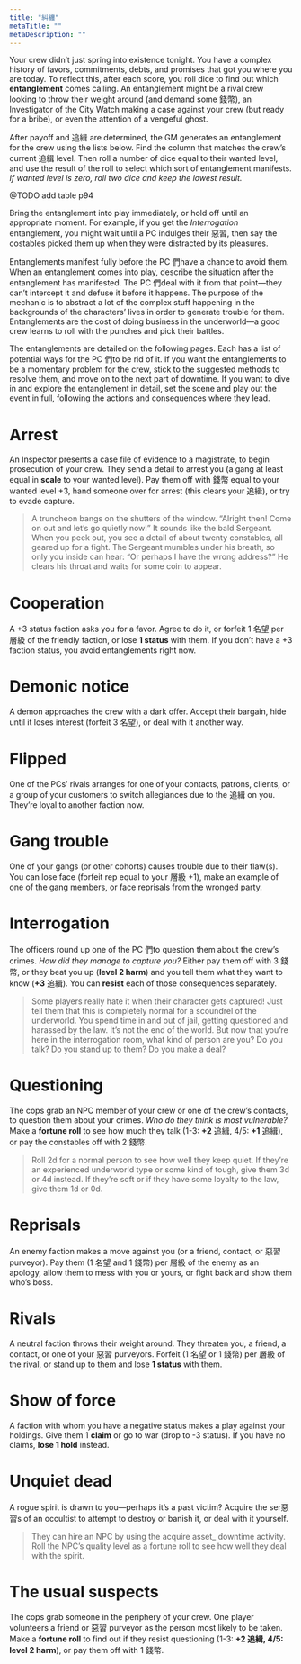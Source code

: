 ```yaml
---
title: "糾纏"
metaTitle: ""
metaDescription: ""
---
```


Your crew didn’t just spring into existence tonight. You have a complex history of favors, commitments, debts, and promises that got you where you are today. To reflect this, after each score, you roll dice to find out which **entanglement** comes calling. An entanglement might be a rival crew looking to throw their weight around (and demand some <span class="game-term">錢幣</span>), an Investigator of the City Watch making a case against your crew (but ready for a bribe), or even the attention of a vengeful ghost.

After payoff and <span class="game-term">追緝</span> are determined, the GM generates an entanglement for the crew using the lists below. Find the column that matches the crew’s current <span class="game-term">追緝</span> level. Then roll a number of dice equal to their <span class="game-term">wanted level</span>, and use the result of the roll to select which sort of entanglement manifests. _If <span class="game-term">wanted level</span> is zero, roll two dice and keep the lowest result._

@TODO add table p94

Bring the entanglement into play immediately, or hold off until an appropriate moment. For example, if you get the _Interrogation_ entanglement, you might wait until a PC indulges their 惡習, then say the costables picked them up when they were distracted by its pleasures.

Entanglements manifest fully before the PC 們have a chance to avoid them. When an entanglement comes into play, describe the situation after the entanglement has manifested. The PC 們deal with it from that point—they can’t intercept it and defuse it before it happens. The purpose of the mechanic is to abstract a lot of the complex stuff happening in the backgrounds of the characters’ lives in order to generate trouble for them. Entanglements are the cost of doing business in the underworld—a good crew learns to roll with the punches and pick their battles.

The entanglements are detailed on the following pages. Each has a list of potential ways for the PC 們to be rid of it. If you want the entanglements to be a momentary problem for the crew, stick to the suggested methods to resolve them, and move on to the next part of downtime. If you want to dive in and explore the entanglement in detail, set the scene and play out the event in full, following the actions and consequences where they lead.

# Arrest

An Inspector presents a case file of evidence to a magistrate, to begin prosecution of your crew. They send a detail to arrest you (a gang at least equal in **scale** to your <span class="game-term">wanted level</span>). Pay them off with <span class="game-term">錢幣</span> equal to your <span class="game-term">wanted level</span> +3, hand someone over for arrest (this clears your <span class="game-term">追緝</span>), or try to evade capture.

> A truncheon bangs on the shutters of the window. “Alright then! Come on out and let’s go quietly now!” It sounds like the bald Sergeant. When you peek out, you see a detail of about twenty constables, all geared up for a fight. The Sergeant mumbles under his breath, so only you inside can hear: “Or perhaps I have the wrong address?” He clears his throat and waits for some coin to appear.

# Cooperation

A +3 status faction asks you for a favor. Agree to do it, or forfeit 1 <span class="game-term">名望</span> per 層級 of the friendly faction, or lose **1 status** with them. If you don’t have a +3 faction status, you avoid entanglements right now.

# Demonic notice

A demon approaches the crew with a dark offer. Accept their bargain, hide until it loses interest (forfeit<span class="game-term"> </span>3 <span class="game-term">名望</span>), or deal with it another way.

# Flipped

One of the PCs’ rivals arranges for one of your contacts, patrons, clients, or a group of your customers to switch allegiances due to the <span class="game-term">追緝</span> on you. They’re loyal to another faction now.

# Gang trouble

One of your gangs (or other cohorts) causes trouble due to their flaw(s). You can lose face (forfeit<span class="game-term"> rep</span> equal to your 層級 +1), make an example of one of the gang members, or face reprisals from the wronged party.

# Interrogation

The officers round up one of the PC 們to question them about the crew’s crimes. _How did they manage to capture you?_ Either pay them off with 3 <span class="game-term">錢幣</span>, or they beat you up (**level 2 harm**) and you tell them what they want to know (**+3** <span class="game-term">追緝</span>). You can **resist** each of those consequences separately.

> Some players really hate it when their character gets captured! Just tell them that this is completely normal for a scoundrel of the underworld. You spend time in and out of jail, getting questioned and harassed by the law. It’s not the end of the world. But now that you’re here in the interrogation room, what kind of person are you? Do you talk? Do you stand up to them? Do you make a deal?

# Questioning

The cops grab an NPC member of your crew or one of the crew’s contacts, to question them about your crimes. _Who do they think is most vulnerable?_ Make a **fortune roll** to see how much they talk (<span class="game-term">1-3:</span> **+2** <span class="game-term">追緝</span>, <span class="game-term">4/5:</span> **+1** <span class="game-term">追緝</span>), or pay the constables off with 2 <span class="game-term">錢幣</span>.

>Roll 2d for a normal person to see how well they keep quiet. If they’re an experienced underworld type or some kind of tough, give them 3d or 4d instead. If they’re soft or if they have some loyalty to the law, give them 1d or 0d.

# Reprisals

An enemy faction makes a move against you (or a friend, contact, or 惡習 purveyor). Pay them (1 <span class="game-term">名望</span> and 1 <span class="game-term">錢幣</span>) per 層級 of the enemy as an apology, allow them to mess with you or yours, or fight back and show them who’s boss.

# Rivals

A neutral faction throws their weight around. They threaten you, a friend, a contact, or one of your 惡習 purveyors. Forfeit (1 <span class="game-term">名望</span> or 1 <span class="game-term">錢幣</span>) per 層級 of the rival, or stand up to them and lose **1 status**<span class="game-term"> </span>with them.

# Show of force

A faction with whom you have a negative status makes a play against your holdings. Give them 1 **claim** or go to war (drop to -3 status). If you have no claims, **lose 1 hold** instead.

# Unquiet dead

A rogue spirit is drawn to you—perhaps it’s a past victim? Acquire the ser惡習s of an occultist to attempt to destroy or banish it, or deal with it yourself.

> They can hire an NPC by using the <span class="game-term">acquire asset</span>_ downtime activity. Roll the NPC’s quality level as a fortune roll to see how well they deal with the spirit.

# The usual suspects

The cops grab someone in the periphery of your crew. One player volunteers a friend or 惡習 purveyor as the person most likely to be taken. Make a **fortune roll** to find out if they resist questioning (<span class="game-term">1-3</span>: **+2 **<span class="game-term">追緝</span>**, **4/5:** level 2 harm**), or pay them off with 1 <span class="game-term">錢幣</span>.